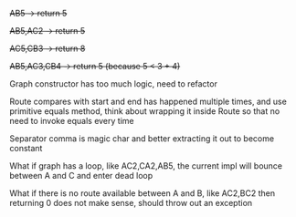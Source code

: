 ~~AB5 -> return 5~~

~~AB5,AC2 -> return 5~~

~~AC5,CB3 -> return 8~~

~~AB5,AC3,CB4 -> return 5 (because 5 < 3 + 4)~~

Graph constructor has too much logic, need to refactor

Route compares with start and end has happened multiple times, and use primitive equals method, think about wrapping it inside Route so that no need to invoke equals every time

Separator comma is magic char and better extracting it out to become constant

What if graph has a loop, like AC2,CA2,AB5, the current impl will bounce between A and C and enter dead loop

What if there is no route available between A and B, like AC2,BC2 then returning 0 does not make sense, should throw out an exception





